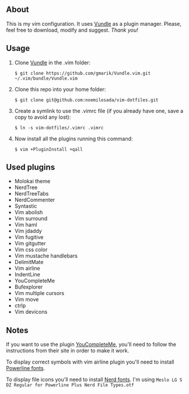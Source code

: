 ## About
This is my vim configuration. It uses [Vundle] as a plugin manager.
Please, feel free to download, modify and suggest.
*Thank you!*

## Usage
1. Clone [Vundle] in the .vim folder:

    `$ git clone https://github.com/gmarik/Vundle.vim.git ~/.vim/bundle/Vundle.vim`

2. Clone this repo into your home folder:

    `$ git clone git@github.com:noemilosada/vim-dotfiles.git`

3. Create a symlink to use the .vimrc file (if you already have one, save a copy to avoid any lost):

    `$ ln -s vim-dotfiles/.vimrc .vimrc`

4. Now install all the plugins running this command:

    `$ vim +PluginInstall +qall`

## Used plugins
* Molokai theme
* NerdTree
* NerdTreeTabs
* NerdCommenter
* Syntastic
* Vim abolish
* Vim surround
* Vim haml
* Vim jdaddy
* Vim fugitive
* Vim gitgutter
* Vim css color
* Vim mustache handlebars
* DelimitMate
* Vim airline
* IndentLine
* YouCompleteMe
* Bufexplorer
* Vim multiple cursors
* Vim move
* ctrlp
* Vim devicons

## Notes
If you want to use the plugin [YouCompleteMe], you'll need to follow the instructions from their site in order to make it work.

To display correct symbols with vim airline plugin you'll need to install [Powerline fonts].

To display file icons you'll need to install [Nerd fonts]. I'm using `Meslo LG S DZ Regular for Powerline Plus Nerd File Types.otf`

[Vundle]:http://github.com/gmarik/vundle
[YouCompleteMe]:http://github.com/Valloric/YouCompleteMe
[Powerline fonts]:https://github.com/powerline/fonts
[Nerd fonts]:https://github.com/ryanoasis/nerd-fonts
